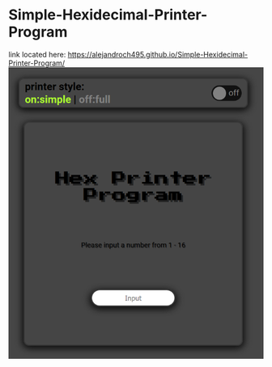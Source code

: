# Simple-Hexidecimal-Printer-Program
link located here:
      https://alejandroch495.github.io/Simple-Hexidecimal-Printer-Program/
![Screenshot](image.png)
